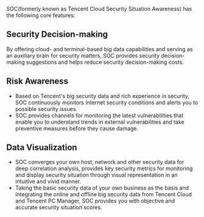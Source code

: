 SOC(formerly known as Tencent Cloud Security Situation Awareness) has the following core features:
## Security Decision-making
By offering cloud- and terminal-based big data capabilities and serving as an auxiliary brain for security matters, SOC provides security decision-making suggestions and helps reduce security decision-making costs.
## Risk Awareness
- Based on Tencent's big security data and rich experience in security, SOC continuously monitors Internet security conditions and alerts you to possible security issues.
- SOC provides channels for monitoring the latest vulnerabilities that enable you to understand trends in external vulnerabilities and take preventive measures before they cause damage.

## Data Visualization
- SOC converges your own host, network and other security data for deep correlation analysis, provides key security metrics for monitoring and display security situation through visual representation in an intuitive and vivid manner.
- Taking the basic security data of your own business as the basis and integrating the online and offline big security data from Tencent Cloud and Tencent PC Manager, SOC provides you with objective and accurate security situation scores.